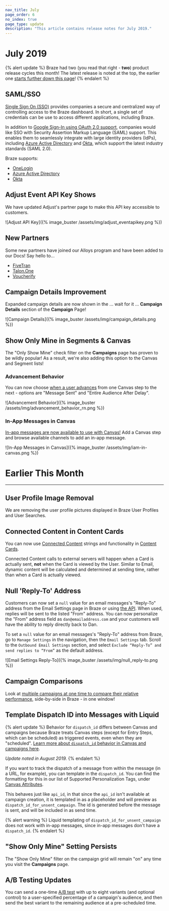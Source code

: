 ```yaml
---
nav_title: July
page_order: 6
no_index: true
page_type: update
description: "This article contains release notes for July 2019."
---
```


# July 2019

{% alert update %}
Braze had two (you read that right - **two**) product release cycles this month! The latest release is noted at the top, the earlier one [starts further down this page](#earlier-this-month)!
{% endalert %}

## SAML/SSO

[Single Sign On (SSO)]({{site.baseurl}}/user_guide/administrative/access_braze/single_sign_on/) provides companies a secure and centralized way of controlling access to the Braze dashboard. In short, a single set of credentials can be use to access different applications, including Braze.

In addition to [Google Sign-In using OAuth 2.0 support](https://developers.google.com/identity/protocols/OAuth2), companies would like SSO with Security Assertion Markup Language (SAML) support. This enables them to seamlessly integrate with large identity providers (IdPs), including [Azure Active Directory]({{site.baseurl}}/user_guide/administrative/access_braze/single_sign_on/azure_ad/) and [Okta]({{site.baseurl}}/user_guide/administrative/access_braze/single_sign_on/okta/), which support the latest industry standards (SAML 2.0).

Braze supports:
- [OneLogin]({{site.baseurl}}/user_guide/administrative/access_braze/single_sign_on/onelogin/)
- [Azure Active Directory]({{site.baseurl}}/user_guide/administrative/access_braze/single_sign_on/azure_ad/)
- [Okta]({{site.baseurl}}/user_guide/administrative/access_braze/single_sign_on/okta/)

## Adjust Event API Key Shows

We have updated Adjust's partner page to make this API key accessible to customers.

![Adjust API Key]({% image_buster /assets/img/adjust_eventapikey.png %})

## New Partners

Some new partners have joined our Alloys program and have been added to our Docs! Say hello to...
- [FiveTran]({{site.baseurl}}/partners/fivetran/)
- [Talon.One]({{site.baseurl}}/partners/talonone/)
- [Voucherify]({{site.baseurl}}/partners/voucherify/)

## Campaign Details Improvement

Expanded campaign details are now shown in the ... wait for it ... **Campaign Details** section of the **Campaign** Page!

![Campaign Details]({% image_buster /assets/img/campaign_details.png %})

## Show Only Mine in Segments & Canvas

The "Only Show Mine" check filter on the **Campaigns** page has proven to be wildly popular! As a result, we're also adding this option to the Canvas and Segment lists!

### Advancement Behavior
You can now choose [when a user advances]({{site.baseurl}}/user_guide/engagement_tools/canvas/create_a_canvas/advancement/) from one Canvas step to the next - options are "Message Sent" and "Entire Audience After Delay".

![Advancement Behavior]({% image_buster /assets/img/advancement_behavior_rn.png %})

### In-App Messages in Canvas

[In-app messages are now available to use with Canvas!]({{site.baseurl}}/user_guide/engagement_tools/canvas/create_a_canvas/in-app_messages_in_canvas/) Add a Canvas step and browse available channels to add an in-app message.

![In-App Messages in Canvas]({% image_buster /assets/img/iam-in-canvas.png %})

# Earlier This Month
---

## User Profile Image Removal

We are removing the user profile pictures displayed in Braze User Profiles and User Searches.

## Connected Content in Content Cards

You can now use [Connected Content]({{site.baseurl}}/user_guide/personalization_and_dynamic_content/connected_content/about_connected_content/#about-connected-content) strings and functionality in [Content Cards]({{site.baseurl}}/user_guide/message_building_by_channel/content_cards/overview/).

Connected Content calls to external servers will happen when a Card is actually sent, __not__ when the Card is viewed by the User. Similar to Email, dynamic content will be calculated and determined at sending time, rather than when a Card is actually viewed.

## Null 'Reply-To' Address

Customers can now set a `null` value for an email messages's "Reply-To" address from the Email Settings page in Braze or using [the API]({{site.baseurl}}/api/endpoints/messaging/#email-object-specification).  When used, replies will be sent to the listed "From" address.  You can now personalize the "From" address field as `dan@emailaddress.com` and your customers will have the ability to reply directly back to Dan.

To set a `null` value for an email messages's "Reply-To" address from Braze, go to `Manage Settings` in the navigation, then the `Email Settings` tab. Scroll to the `Outbound Email Settings` section, and select `Exclude “Reply-To” and send replies to “From”` as the default address.

![Email Settings Reply-To]({% image_buster /assets/img/null_reply-to.png %})

## Campaign Comparisons

Look at [multiple campaigns at one time to compare their relative performance]({{site.baseurl}}/user_guide/engagement_tools/campaigns/testing_and_more/comparing_campaigns/), side-by-side in Braze - in one window!

## Template Dispatch ID into Messages with Liquid

{% alert update %}
Behavior for `dispatch_id` differs between Canvas and campaigns because Braze treats Canvas steps (except for Entry Steps, which can be scheduled) as triggered events, even when they are "scheduled". [Learn more about `dispatch_id` behavior in Canvas and campaigns here]({{site.baseurl}}/help/help_articles/data/dispatch_id/).

_Update noted in August 2019._
{% endalert %}

If you want to track the dispatch of a message from within the message (in a URL, for example), you can template in the `dispatch_id`. You can find the formatting for this in our list of Supported Personalization Tags, under [Canvas Attributes]({{site.baseurl}}/user_guide/personalization_and_dynamic_content/liquid/supported_personalization_tags/).

This behaves just like `api_id`, in that since the `api_id` isn't available at campaign creation, it is templated in as a placeholder and will preview as `dispatch_id_for_unsent_campaign`. The id is generated before the message is sent, and will be included in as send time.

{% alert warning %}
Liquid templating of `dispatch_id_for_unsent_campaign` does not work with in-app messages, since in-app messages don't have a `dispatch_id`.
{% endalert %}

## "Show Only Mine" Setting Persists

The "Show Only Mine" filter on the campaign grid will remain "on" any time you visit the **Campaigns** page.

## A/B Testing Updates

You can send a one-time [A/B test]({{site.baseurl}}/user_guide/engagement_tools/campaigns/testing_and_more/multivariate_testing/) with up to eight variants (and optional control) to a user-specified percentage of a campaign's audience, and then send the best variant to the remaining audience at a pre-scheduled time.
